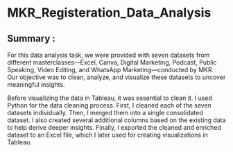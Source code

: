 # MKR_Registeration_Data_Analysis
## Summary :
For this data analysis task, we were provided with seven datasets from different masterclasses—Excel, Canva, Digital Marketing, Podcast, Public Speaking, Video Editing, and WhatsApp Marketing—conducted by MKR. Our objective was to clean, analyze, and visualize these datasets to uncover meaningful insights.

Before visualizing the data in Tableau, it was essential to clean it. I used Python for the data cleaning process. First, I cleaned each of the seven datasets individually. Then, I merged them into a single consolidated dataset. I also created several additional columns based on the existing data to help derive deeper insights. Finally, I exported the cleaned and enriched dataset to an Excel file, which I later used for creating visualizations in Tableau.
